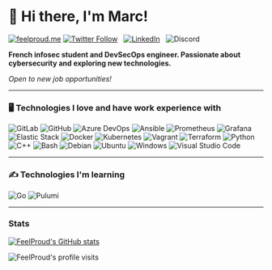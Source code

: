 # 👋 Hi there, I'm Marc!

[![feelproud.me](https://img.shields.io/badge/feelproud.me-Visit-ff69b4)](https://feelproud.me)
[![Twitter Follow](https://img.shields.io/twitter/follow/feelproud_sec?style=social)](https://twitter.com/feelproud_sec)
&nbsp;
[![LinkedIn](https://img.shields.io/badge/-LinkedIn-blue?style=flat-square&logo=Linkedin&logoColor=white&link=https://www.linkedin.com/in/marc-le-pech/)](https://www.linkedin.com/in/marc-le-pech/)
&nbsp;
![Discord](https://dcbadge.vercel.app/api/shield/293053739806359562)

**French infosec student and DevSecOps engineer. Passionate about cybersecurity and exploring new technologies.**

_Open to new job opportunities!_
  
<hr>

### 🖥️ Technologies I love and have work experience with
![GitLab](https://img.shields.io/badge/-GitLab-FCA121?logo=gitlab&logoColor=white&style=flat-square)
![GitHub](https://img.shields.io/badge/-GitHub-181717?logo=github&logoColor=white&style=flat-square)
![Azure DevOps](https://img.shields.io/badge/-Azure%20DevOps-0078D7?logo=azure-devops&logoColor=white&style=flat-square)
![Ansible](https://img.shields.io/badge/-Ansible-EE0000?logo=ansible&logoColor=white&style=flat-square)
![Prometheus](https://img.shields.io/badge/-Prometheus-E6522C?logo=prometheus&logoColor=white&style=flat-square)
![Grafana](https://img.shields.io/badge/-Grafana-F46800?logo=grafana&logoColor=white&style=flat-square)
![Elastic Stack](https://img.shields.io/badge/-Elastic%20Stack-005571?logo=elastic-stack&logoColor=white&style=flat-square)
![Docker](https://img.shields.io/badge/-Docker-2496ED?logo=docker&logoColor=white&style=flat-square)
![Kubernetes](https://img.shields.io/badge/-Kubernetes-326ce5?logo=kubernetes&logoColor=white&style=flat-square)
![Vagrant](https://img.shields.io/badge/-Vagrant-1868F2?logo=vagrant&logoColor=white&style=flat-square)
![Terraform](https://img.shields.io/badge/-Terraform-623CE4?logo=terraform&logoColor=white&style=flat-square)
![Python](https://img.shields.io/badge/python-3670A0?logo=python&logoColor=white&style=flat-square)
![C++](https://img.shields.io/badge/-C++-00599C?logo=c%2B%2B&logoColor=white&style=flat-square)
![Bash](https://img.shields.io/badge/-Bash-4EAA25?logo=gnu-bash&logoColor=white&style=flat-square)
![Debian](https://img.shields.io/badge/-Debian-A80030?logo=debian&logoColor=white&style=flat-square)
![Ubuntu](https://img.shields.io/badge/-Ubuntu-E95420?logo=ubuntu&logoColor=white&style=flat-square)
![Windows](https://img.shields.io/badge/-Windows-0078D6?logo=windows&logoColor=white&style=flat-square)
![Visual Studio Code](https://img.shields.io/badge/-Visual%20Studio%20Code-007ACC?logo=visual-studio-code&logoColor=white&style=flat-square)

<hr>

### ✍️ Technologies I'm learning

![Go](https://img.shields.io/badge/-Go-00ADD8?logo=go&logoColor=white&style=flat-square)
![Pulumi](https://img.shields.io/badge/-Pulumi-663399?logo=pulumi&logoColor=white&style=flat-square)

<hr>

### Stats

[![FeelProud's GitHub stats](https://github-readme-stats.vercel.app/api?username=FeelProud)](https://github.com/FeelProud/github-readme-stats)

 ![FeelProud's profile visits](https://komarev.com/ghpvc/?username=FeelProud)
